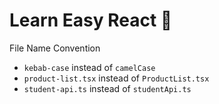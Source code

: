 # Learn Easy React 🎉

File Name Convention

- `kebab-case` instead of `camelCase`
- `product-list.tsx` instead of `ProductList.tsx`
- `student-api.ts` instead of `studentApi.ts`

